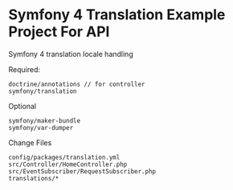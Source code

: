 # Symfony 4 Translation Example Project For API 

Symfony 4 translation locale handling

Required:

```
doctrine/annotations // for controller
symfony/translation
```

Optional

```
symfony/maker-bundle
symfony/var-dumper
```

Change Files
```
config/packages/translation.yml
src/Controller/HomeController.php
src/EventSubscriber/RequestSubscriber.php
translations/*
```